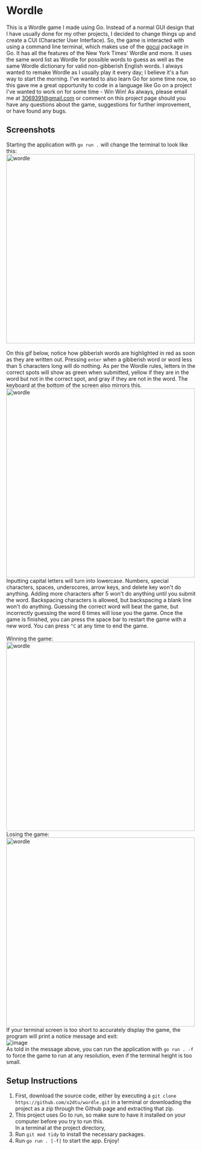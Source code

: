 # Wordle
This is a Wordle game I made using Go. Instead of a normal GUI design that I have usually done for my other projects, I decided to change things up and create a CUI (Character User Interface). So, the game is interacted with using a command line terminal, which makes use of the [gocui](https://pkg.go.dev/github.com/jroimartin/gocui@v0.5.0) package in Go. It has all the features of the New York Times' Wordle and more. It uses the same word list as Wordle for possible words to guess as well as the same Wordle dictionary for valid non-gibberish English words. I always wanted to remake Wordle as I usually play it every day; I believe it's a fun way to start the morning. I've wanted to also learn Go for some time now, so this gave me a great opportunity to code in a language like Go on a project I've wanted to work on for some time - Win Win! As always, please email me at 3069391@gmail.com or comment on this project page should you have any questions about the game, suggestions for further improvement, or have found any bugs.

## Screenshots
Starting the application with ``go run .`` will change the terminal to look like this: <br/>
<img src="https://user-images.githubusercontent.com/82241006/211656749-666580b0-537d-4c62-9d81-182edcbed5ca.png" alt="wordle" height="500"/> <br/><br/>
On this gif below, notice how gibberish words are highlighted in red as soon as they are written out. Pressing `enter` when a gibberish word or word less than 5 characters long will do nothing. As per the Wordle rules, letters in the correct spots will show as green when submitted, yellow if they are in the word but not in the correct spot, and gray if they are not in the word. The keyboard at the bottom of the screen also mirrors this.  <br/> 
<img src="https://user-images.githubusercontent.com/82241006/211659836-23196568-78ac-446f-b3e4-d19dbd9384e0.gif" alt="wordle" height="500" /> <br/>
Inputting capital letters will turn into lowercase. Numbers, special characters, spaces, underscores, arrow keys, and delete key won't do anything. Adding more characters after 5 won't do anything until you submit the word. Backspacing characters is allowed, but backspacing a blank line won't do anything. Guessing the correct word will beat the game, but incorrectly guessing the word 6 times will lose you the game. Once the game is finished, you can press the space bar to restart the game with a new word. You can press ``^C`` at any time to end the game. <br/><br/>
Winning the game: <br/>
<img src="https://user-images.githubusercontent.com/82241006/211662270-8af781d8-e913-4554-a766-e91cc03dc3ab.gif" alt="wordle" height="500" /> <br/>
Losing the game: <br/>
<img src="https://user-images.githubusercontent.com/82241006/211662709-5093b9bc-4269-43a8-bc4f-2285a3afda23.gif" alt="wordle" height="500" /> <br/>
If your terminal screen is too short to accurately display the game, the program will print a notice message and exit: <br/>
![image](https://user-images.githubusercontent.com/82241006/211663159-3e9da29b-84b3-45bb-843b-9a8d2354160e.png)
<br/>
As told in the message above, you can run the application with ``go run . -f`` to force the game to run at any resolution, even if the terminal height is too small. 

## Setup Instructions
1. First, download the source code, either by executing a `git clone https://github.com/x2dtu/wordle.git` in a terminal or downloading the project as a zip through the Github page and extracting that zip.
2. This project uses Go to run, so make sure to have it installed on your computer before you try to run this. <br>
In a terminal at the project directory,
3. Run `git mod tidy` to install the necessary packages.
4. Run `go run . [-f]` to start the app. Enjoy!
